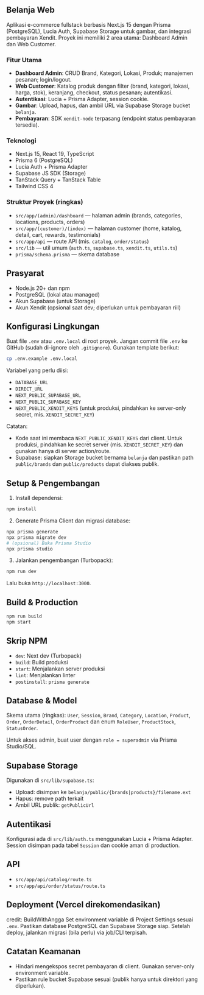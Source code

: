 ## Belanja Web

Aplikasi e-commerce fullstack berbasis Next.js 15 dengan Prisma (PostgreSQL), Lucia Auth, Supabase Storage untuk gambar, dan integrasi pembayaran Xendit. Proyek ini memiliki 2 area utama: Dashboard Admin dan Web Customer.

### Fitur Utama
- **Dashboard Admin**: CRUD Brand, Kategori, Lokasi, Produk; manajemen pesanan; login/logout.
- **Web Customer**: Katalog produk dengan filter (brand, kategori, lokasi, harga, stok), keranjang, checkout, status pesanan; autentikasi.
- **Autentikasi**: Lucia + Prisma Adapter, session cookie.
- **Gambar**: Upload, hapus, dan ambil URL via Supabase Storage bucket `belanja`.
- **Pembayaran**: SDK `xendit-node` terpasang (endpoint status pembayaran tersedia).

### Teknologi
- Next.js 15, React 19, TypeScript
- Prisma 6 (PostgreSQL)
- Lucia Auth + Prisma Adapter
- Supabase JS SDK (Storage)
- TanStack Query + TanStack Table
- Tailwind CSS 4

### Struktur Proyek (ringkas)
- `src/app/(admin)/dashboard` — halaman admin (brands, categories, locations, products, orders)
- `src/app/(customer)/(index)` — halaman customer (home, katalog, detail, cart, rewards, testimonials)
- `src/app/api` — route API (mis. `catalog`, `order/status`)
- `src/lib` — util umum (`auth.ts`, `supabase.ts`, `xendit.ts`, `utils.ts`)
- `prisma/schema.prisma` — skema database

## Prasyarat
- Node.js 20+ dan npm
- PostgreSQL (lokal atau managed)
- Akun Supabase (untuk Storage)
- Akun Xendit (opsional saat dev; diperlukan untuk pembayaran riil)

## Konfigurasi Lingkungan
Buat file `.env` atau `.env.local` di root proyek. Jangan commit file `.env` ke GitHub (sudah di-ignore oleh `.gitignore`). Gunakan template berikut:

```bash
cp .env.example .env.local
```

Variabel yang perlu diisi:
- `DATABASE_URL`
- `DIRECT_URL`
- `NEXT_PUBLIC_SUPABASE_URL`
- `NEXT_PUBLIC_SUPABASE_KEY`
- `NEXT_PUBLIC_XENDIT_KEYS` (untuk produksi, pindahkan ke server-only secret, mis. `XENDIT_SECRET_KEY`)

Catatan:
- Kode saat ini membaca `NEXT_PUBLIC_XENDIT_KEYS` dari client. Untuk produksi, pindahkan ke secret server (mis. `XENDIT_SECRET_KEY`) dan gunakan hanya di server action/route.
- Supabase: siapkan Storage bucket bernama `belanja` dan pastikan path `public/brands` dan `public/products` dapat diakses publik.

## Setup & Pengembangan
1) Install dependensi:
```bash
npm install
```

2) Generate Prisma Client dan migrasi database:
```bash
npx prisma generate
npx prisma migrate dev
# (opsional) Buka Prisma Studio
npx prisma studio
```

3) Jalankan pengembangan (Turbopack):
```bash
npm run dev
```
Lalu buka `http://localhost:3000`.

## Build & Production
```bash
npm run build
npm start
```

## Skrip NPM
- `dev`: Next dev (Turbopack)
- `build`: Build produksi
- `start`: Menjalankan server produksi
- `lint`: Menjalankan linter
- `postinstall`: `prisma generate`

## Database & Model
Skema utama (ringkas): `User`, `Session`, `Brand`, `Category`, `Location`, `Product`, `Order`, `OrderDetail`, `OrderProduct` dan enum `RoleUser`, `ProductStock`, `StatusOrder`.

Untuk akses admin, buat user dengan `role = superadmin` via Prisma Studio/SQL.

## Supabase Storage
Digunakan di `src/lib/supabase.ts`:
- Upload: disimpan ke `belanja/public/{brands|products}/filename.ext`
- Hapus: remove path terkait
- Ambil URL publik: `getPublicUrl`

## Autentikasi
Konfigurasi ada di `src/lib/auth.ts` menggunakan Lucia + Prisma Adapter. Session disimpan pada tabel `Session` dan cookie aman di production.

## API
- `src/app/api/catalog/route.ts`
- `src/app/api/order/status/route.ts`

## Deployment (Vercel direkomendasikan)

credit: BuildWithAngga
Set environment variable di Project Settings sesuai `.env`. Pastikan database PostgreSQL dan Supabase Storage siap. Setelah deploy, jalankan migrasi (bila perlu) via job/CLI terpisah.

## Catatan Keamanan
- Hindari mengekspos secret pembayaran di client. Gunakan server-only environment variable.
- Pastikan rule bucket Supabase sesuai (publik hanya untuk direktori yang diperlukan).
